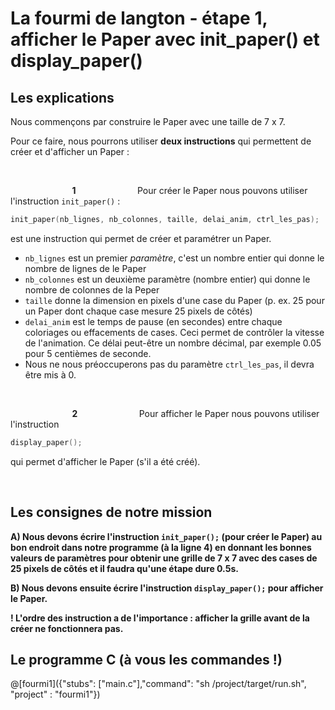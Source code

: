 # La fourmi de langton - étape 1, afficher le Paper avec init_paper() et display_paper()

## Les explications

Nous commençons par construire le Paper avec une taille de 7 x 7.

Pour ce faire, nous pourrons utiliser **deux instructions** qui permettent de créer et d'afficher un Paper :

<br />

&nbsp;&nbsp;&nbsp;&nbsp;&nbsp;&nbsp;&nbsp;&nbsp;&nbsp;&nbsp;&nbsp;&nbsp;&nbsp;&nbsp;&nbsp;&nbsp;&nbsp;&nbsp;&nbsp;&nbsp;&nbsp;&nbsp;&nbsp;&nbsp;&nbsp;**1**&nbsp;&nbsp;&nbsp;&nbsp;&nbsp;&nbsp;&nbsp;&nbsp;&nbsp;&nbsp;&nbsp;&nbsp;&nbsp;&nbsp;&nbsp;&nbsp;&nbsp;&nbsp;&nbsp;&nbsp;&nbsp;&nbsp;&nbsp;&nbsp;&nbsp;Pour créer le Paper nous pouvons utiliser l'instruction `init_paper()` :

```C
init_paper(nb_lignes, nb_colonnes, taille, delai_anim, ctrl_les_pas); 
```
est une instruction qui permet de créer et paramétrer un Paper.

- `nb_lignes` est un premier *paramètre*, c'est un nombre entier qui donne le nombre de lignes de le Paper
- `nb_colonnes` est un deuxième paramètre (nombre entier) qui donne le nombre de colonnes de la Peper
- `taille` donne la dimension en pixels d'une case du Paper (p. ex. 25 pour un Paper dont chaque case mesure 25 pixels de côtés)
-  `delai_anim` est le temps de pause (en secondes) entre chaque coloriages ou effacements de cases. Ceci permet de contrôler la vitesse de l'animation. Ce délai peut-être un nombre décimal, par exemple 0.05 pour 5 centièmes de seconde.
-  Nous ne nous préoccuperons pas du paramètre `ctrl_les_pas`, il devra être mis à 0.

<br />

&nbsp;&nbsp;&nbsp;&nbsp;&nbsp;&nbsp;&nbsp;&nbsp;&nbsp;&nbsp;&nbsp;&nbsp;&nbsp;&nbsp;&nbsp;&nbsp;&nbsp;&nbsp;&nbsp;&nbsp;&nbsp;&nbsp;&nbsp;&nbsp;&nbsp;**2**&nbsp;&nbsp;&nbsp;&nbsp;&nbsp;&nbsp;&nbsp;&nbsp;&nbsp;&nbsp;&nbsp;&nbsp;&nbsp;&nbsp;&nbsp;&nbsp;&nbsp;&nbsp;&nbsp;&nbsp;&nbsp;&nbsp;&nbsp;&nbsp;&nbsp;Pour afficher le Paper nous pouvons utiliser l'instruction 

```C
display_paper();
```

qui permet d'afficher le Paper (s'il a été créé).

<br />

## Les consignes de notre mission

**A) Nous devons écrire l'instruction `init_paper();` (pour créer le Paper) au bon endroit dans notre programme (à la ligne 4) en donnant les bonnes valeurs de paramètres pour obtenir une grille de 7 x 7 avec des cases de 25 pixels de côtés et il faudra qu'une étape dure 0.5s.**

**B) Nous devons ensuite écrire l'instruction `display_paper();` pour afficher le Paper.**

**! L'ordre des instruction a de l'importance : afficher la grille avant de la créer ne fonctionnera pas.**


## Le programme C (à vous les commandes !)

@[fourmi1]({"stubs": ["main.c"],"command": "sh /project/target/run.sh", "project" : "fourmi1"})
